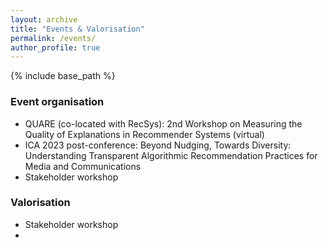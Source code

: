 ```yaml
---
layout: archive
title: "Events & Valorisation"
permalink: /events/
author_profile: true
---
```


{% include base_path %}


### Event organisation
* QUARE (co-located with RecSys): 2nd Workshop on Measuring the Quality of Explanations  in Recommender Systems (virtual)
* ICA 2023 post-conference: Beyond Nudging, Towards Diversity: Understanding Transparent Algorithmic Recommendation Practices for Media and Communications
* Stakeholder workshop

### Valorisation
* Stakeholder workshop
* 

